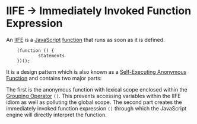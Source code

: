 # IIFE -> Immediately Invoked Function Expression

An [IIFE](https://developer.mozilla.org/en-US/docs/Glossary/IIFE) is a [JavaScript](https://developer.mozilla.org/en-US/docs/Glossary/JavaScript) [function](https://developer.mozilla.org/en-US/docs/Glossary/Function) that runs as soon as it is defined.

```
	(function () {
			statements
	})();
```

It is a design pattern which is also known as a [Self-Executing Anonymous Function](https://developer.mozilla.org/en-US/docs/Glossary/Self-Executing_Anonymous_Function) and contains two major parts:

The first is the anonymous function with lexical scope enclosed within the [Grouping Operator](https://developer.mozilla.org/en-US/docs/Web/JavaScript/Reference/Operators/Grouping) `()`. This prevents accessing variables within the IIFE idiom as well as polluting the global scope.
The second part creates the immediately invoked function expression `()` through which the JavaScript engine will directly interpret the function.
